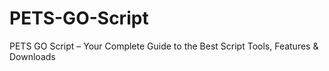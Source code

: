 # PETS-GO-Script
PETS GO Script – Your Complete Guide to the Best Script Tools, Features &amp; Downloads
